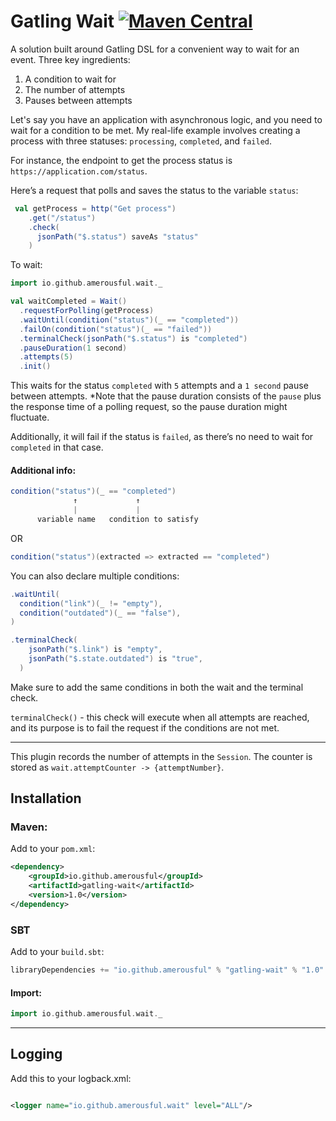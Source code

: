 # Gatling Wait [![Maven Central](https://maven-badges.herokuapp.com/maven-central/io.github.amerousful/gatling-wait/badge.svg)](https://maven-badges.herokuapp.com/maven-central/io.github.amerousful/gatling-wait/)
A solution built around Gatling DSL for a convenient way to wait for an event. Three key ingredients:
1) A condition to wait for
2) The number of attempts
3) Pauses between attempts

Let's say you have an application with asynchronous logic, and you need to wait for a condition to be met. My real-life example involves creating a process with three statuses: `processing`, `completed`, and `failed`.

For instance, the endpoint to get the process status is `https://application.com/status`.

Here’s a request that polls and saves the status to the variable `status`:
```scala
 val getProcess = http("Get process")
    .get("/status")
    .check(
      jsonPath("$.status") saveAs "status"
    )
```

To wait:

```scala
import io.github.amerousful.wait._

val waitCompleted = Wait()
  .requestForPolling(getProcess)
  .waitUntil(condition("status")(_ == "completed"))
  .failOn(condition("status")(_ == "failed"))
  .terminalCheck(jsonPath("$.status") is "completed")
  .pauseDuration(1 second)
  .attempts(5)
  .init()
```
This waits for the status `completed` with `5` attempts and a `1 second` pause between attempts.
*Note that the pause duration consists of the `pause` plus the response time of a polling request, so the pause duration might fluctuate.

Additionally, it will fail if the status is `failed`, as there’s no need to wait for `completed` in that case.

#### Additional info:
```scala
condition("status")(_ == "completed")
              ↑             ↑ 
              |             | 
      variable name   condition to satisfy
```
OR
```scala
condition("status")(extracted => extracted == "completed")
```

You can also declare multiple conditions:
```scala
.waitUntil(
  condition("link")(_ != "empty"),
  condition("outdated")(_ == "false"),
)

.terminalCheck(
    jsonPath("$.link") is "empty",
    jsonPath("$.state.outdated") is "true",
  )
```
Make sure to add the same conditions in both the wait and the terminal check.

`terminalCheck()` - this check will execute when all attempts are reached, and its purpose is to fail the request if the conditions are not met.
***

This plugin records the number of attempts in the `Session`. The counter is stored as `wait.attemptCounter -> {attemptNumber}`.

## Installation

### Maven:

Add to your `pom.xml`:
```xml
<dependency>
    <groupId>io.github.amerousful</groupId>
    <artifactId>gatling-wait</artifactId>
    <version>1.0</version>
</dependency>
```

### SBT

Add to your `build.sbt`:
```scala
libraryDependencies += "io.github.amerousful" % "gatling-wait" % "1.0"
```

#### Import:

```scala
import io.github.amerousful.wait._
```

***

## Logging
Add this to your logback.xml:

```xml

<logger name="io.github.amerousful.wait" level="ALL"/>
```
